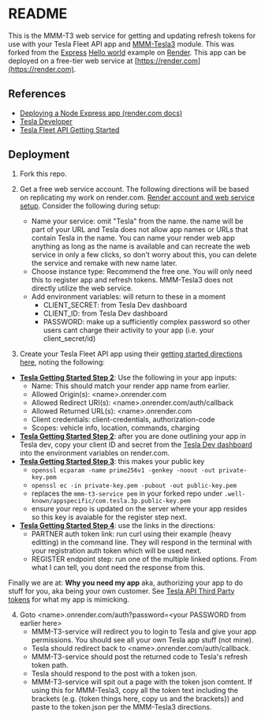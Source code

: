 # README

This is the MMM-T3 web service for getting and updating refresh tokens for use with your Tesla Fleet API app and [MMM-Tesla3](https://github.com/usncahill/MMM-Tesla3) module. This was forked from the [Express](https://expressjs.com) [Hello world](https://expressjs.com/en/starter/hello-world.html) example on [Render](https://render.com). This app can be deployed on a free-tier web service at [https://render.com](https://render.com).

## References
* [Deploying a Node Express app (render.com docs)](https://render.com/docs/deploy-node-express-app)
* [Tesla Developer](https://developer.tesla.com/)
* [Tesla Fleet API Getting Started](https://developer.tesla.com/docs/fleet-api/getting-started/what-is-fleet-api)

## Deployment
1. Fork this repo.
2. Get a free web service account. The following directions will be based on replicating my work on render.com. [Render account and web service setup](https://render.com/docs/your-first-deploy). Consider the following during setup:
   * Name your service: omit "Tesla" from the name. the name will be part of your URL and Tesla does not allow app names or URLs that contain Tesla in the name. You can name your render web app anything as long as the name is available and can recreate the web service in only a few clicks, so don't worry about this, you can delete the service and remake with new name later.
   * Choose instance type: Recommend the free one. You will only need this to register app and refresh tokens. MMM-Tesla3 does not directly utilize the web service.
   * Add environment variables: will return to these in a moment
     * CLIENT_SECRET: from Tesla Dev dashboard
     * CLIENT_ID: from Tesla Dev dashboard
     * PASSWORD: make up a sufficiently complex password so other users cant charge their activity to your app (i.e. your client_secret/id) 

3. Create your Tesla Fleet API app using their [getting started directions here](https://developer.tesla.com/docs/fleet-api/getting-started/what-is-fleet-api), noting the following:
  * **[Tesla Getting Started Step 2](https://developer.tesla.com/docs/fleet-api/getting-started/what-is-fleet-api)**: Use the following in your app inputs:
    * Name: This should match your render app name from earlier.
    * Allowed Origin(s): \<name\>.onrender.com
    * Allowed Redirect URI(s): \<name\>.onrender.com/auth/callback
    * Allowed Returned URL(s): \<name\>.onrender.com
    * Client credentials: client-credentials, authorization-code
    * Scopes: vehicle info, location, commands, charging
  * **[Tesla Getting Started Step 2](https://developer.tesla.com/docs/fleet-api/getting-started/what-is-fleet-api)**: after you are done outlining your app in Tesla dev, copy your client ID and secret from the [Tesla Dev dashboard](https://developer.tesla.com/dashboard) into the environment variables on render.com.
  * **[Tesla Getting Started Step 3](https://developer.tesla.com/docs/fleet-api/getting-started/what-is-fleet-api)**: this makes your public key
    * `openssl ecparam -name prime256v1 -genkey -noout -out private-key.pem`
    * `openssl ec -in private-key.pem -pubout -out public-key.pem`
    * replaces the `mmm-t3-service pem` in your forked repo under `.well-known/appspecific/com.tesla.3p.public-key.pem`
    * ensure your repo is updated on the server where your app resides so this key is avaiable for the register step next.
  * **[Tesla Getting Started Step 4](https://developer.tesla.com/docs/fleet-api/getting-started/what-is-fleet-api)**: use the links in the directions:
    * PARTNER auth token link: run curl using their example (heavy editting) in the command line. They will respond in the terminal with your registration auth token which will be used next.
    * REGISTER endpoint step: run one of the multiple linked options. From what I can tell, you dont need the response from this.

Finally we are at: **Why you need my app** aka, authorizing your app to do stuff for you, aka being your own customer. See [Tesla API Third Party tokens](https://developer.tesla.com/docs/fleet-api/authentication/third-party-tokens) for what my app is mimicking.

4. Goto \<name\>.onrender.com/auth?password=\<your PASSWORD from earlier here\>
    * MMM-T3-service will redirect you to login to Tesla and give your app permissions. You should see all your own Tesla app stuff (not mine).
    * Tesla should redirect back to \<name\>.onrender.com/auth/callback.
    * MMM-T3-service should post the returned code to Tesla's refresh token path.
    * Tesla should respond to the post with a token json.
    * MMM-T3-service will spit out a page with the token json comtent. If using this for MMM-Tesla3, copy all the token text including the brackets (e.g. {token things here, copy us and the brackets}) and paste to the token.json per the MMM-Tesla3 directions.
